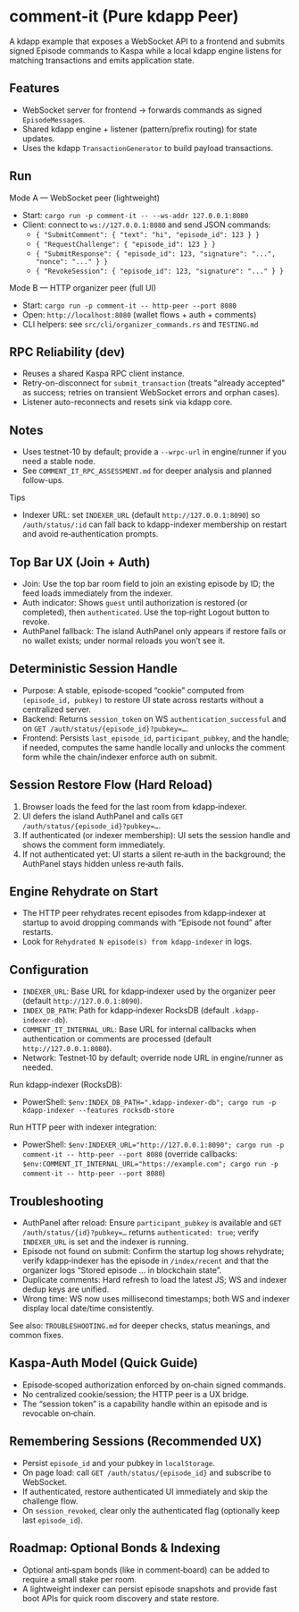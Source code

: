 # comment-it (Pure kdapp Peer)

A kdapp example that exposes a WebSocket API to a frontend and submits signed Episode commands to Kaspa while a local kdapp engine listens for matching transactions and emits application state.

## Features
- WebSocket server for frontend → forwards commands as signed `EpisodeMessage`s.
- Shared kdapp engine + listener (pattern/prefix routing) for state updates.
- Uses the kdapp `TransactionGenerator` to build payload transactions.

## Run

Mode A — WebSocket peer (lightweight)
- Start: `cargo run -p comment-it -- --ws-addr 127.0.0.1:8080`
- Client: connect to `ws://127.0.0.1:8080` and send JSON commands:
  - `{ "SubmitComment": { "text": "hi", "episode_id": 123 } }`
  - `{ "RequestChallenge": { "episode_id": 123 } }`
  - `{ "SubmitResponse": { "episode_id": 123, "signature": "...", "nonce": "..." } }`
  - `{ "RevokeSession": { "episode_id": 123, "signature": "..." } }`

Mode B — HTTP organizer peer (full UI)
- Start: `cargo run -p comment-it -- http-peer --port 8080`
- Open: `http://localhost:8080` (wallet flows + auth + comments)
- CLI helpers: see `src/cli/organizer_commands.rs` and `TESTING.md`

## RPC Reliability (dev)
- Reuses a shared Kaspa RPC client instance.
- Retry-on-disconnect for `submit_transaction` (treats "already accepted" as success; retries on transient WebSocket errors and orphan cases).
- Listener auto-reconnects and resets sink via kdapp core.

## Notes
- Uses testnet-10 by default; provide a `--wrpc-url` in engine/runner if you need a stable node.
- See `COMMENT_IT_RPC_ASSESSMENT.md` for deeper analysis and planned follow-ups.

Tips
- Indexer URL: set `INDEXER_URL` (default `http://127.0.0.1:8090`) so `/auth/status/:id` can fall back to kdapp-indexer membership on restart and avoid re‑authentication prompts.

## Top Bar UX (Join + Auth)
- Join: Use the top bar room field to join an existing episode by ID; the feed loads immediately from the indexer.
- Auth indicator: Shows `guest` until authorization is restored (or completed), then `authenticated`. Use the top‑right Logout button to revoke.
- AuthPanel fallback: The island AuthPanel only appears if restore fails or no wallet exists; under normal reloads you won’t see it.

## Deterministic Session Handle
- Purpose: A stable, episode‑scoped “cookie” computed from `(episode_id, pubkey)` to restore UI state across restarts without a centralized server.
- Backend: Returns `session_token` on WS `authentication_successful` and on `GET /auth/status/{episode_id}?pubkey=…`.
- Frontend: Persists `last_episode_id`, `participant_pubkey`, and the handle; if needed, computes the same handle locally and unlocks the comment form while the chain/indexer enforce auth on submit.

## Session Restore Flow (Hard Reload)
1) Browser loads the feed for the last room from kdapp‑indexer.
2) UI defers the island AuthPanel and calls `GET /auth/status/{episode_id}?pubkey=…`.
3) If authenticated (or indexer membership): UI sets the session handle and shows the comment form immediately.
4) If not authenticated yet: UI starts a silent re‑auth in the background; the AuthPanel stays hidden unless re‑auth fails.

## Engine Rehydrate on Start
- The HTTP peer rehydrates recent episodes from kdapp‑indexer at startup to avoid dropping commands with “Episode not found” after restarts.
- Look for `Rehydrated N episode(s) from kdapp-indexer` in logs.

## Configuration
- `INDEXER_URL`: Base URL for kdapp‑indexer used by the organizer peer (default `http://127.0.0.1:8090`).
- `INDEX_DB_PATH`: Path for kdapp‑indexer RocksDB (default `.kdapp-indexer-db`).
- `COMMENT_IT_INTERNAL_URL`: Base URL for internal callbacks when authentication or comments are processed (default `http://127.0.0.1:8080`).
- Network: Testnet‑10 by default; override node URL in engine/runner as needed.

Run kdapp‑indexer (RocksDB):
- PowerShell: `$env:INDEX_DB_PATH=".kdapp-indexer-db"; cargo run -p kdapp-indexer --features rocksdb-store`

Run HTTP peer with indexer integration:
- PowerShell: `$env:INDEXER_URL="http://127.0.0.1:8090"; cargo run -p comment-it -- http-peer --port 8080`
  (override callbacks: `$env:COMMENT_IT_INTERNAL_URL="https://example.com"; cargo run -p comment-it -- http-peer --port 8080`)

## Troubleshooting
- AuthPanel after reload: Ensure `participant_pubkey` is available and `GET /auth/status/{id}?pubkey=…` returns `authenticated: true`; verify `INDEXER_URL` is set and the indexer is running.
- Episode not found on submit: Confirm the startup log shows rehydrate; verify kdapp‑indexer has the episode in `/index/recent` and that the organizer logs “Stored episode … in blockchain state”.
- Duplicate comments: Hard refresh to load the latest JS; WS and indexer dedup keys are unified.
- Wrong time: WS now uses millisecond timestamps; both WS and indexer display local date/time consistently.

See also: `TROUBLESHOOTING.md` for deeper checks, status meanings, and common fixes.

## Kaspa‑Auth Model (Quick Guide)
- Episode‑scoped authorization enforced by on‑chain signed commands.
- No centralized cookie/session; the HTTP peer is a UX bridge.
- The “session token” is a capability handle within an episode and is revocable on‑chain.

## Remembering Sessions (Recommended UX)
- Persist `episode_id` and your pubkey in `localStorage`.
- On page load: call `GET /auth/status/{episode_id}` and subscribe to WebSocket.
- If authenticated, restore authenticated UI immediately and skip the challenge flow.
- On `session_revoked`, clear only the authenticated flag (optionally keep last `episode_id`).

## Roadmap: Optional Bonds & Indexing
- Optional anti‑spam bonds (like in comment‑board) can be added to require a small stake per room.
- A lightweight indexer can persist episode snapshots and provide fast boot APIs for quick room discovery and state restore.
